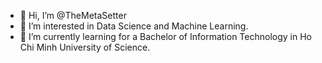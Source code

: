 - 👋 Hi, I’m @TheMetaSetter
- 👀 I’m interested in Data Science and Machine Learning.
- 🌱 I’m currently learning for a Bachelor of Information Technology in Ho Chi Minh University of Science.
<!-- - 💞️ I’m looking to collaborate on ... -->
<!-- - 📫 How to reach me -->

<!---
TheMetaSetter/TheMetaSetter is a ✨ special ✨ repository because its `README.md` (this file) appears on your GitHub profile.
You can click the Preview link to take a look at your changes.
--->
